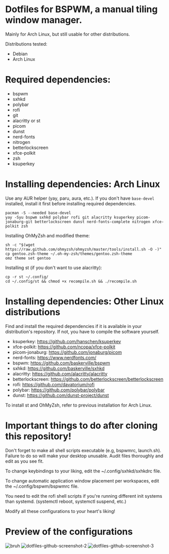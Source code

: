 # Dotfiles for BSPWM, a manual tiling window manager.

Mainly for Arch Linux, but still usable for other distributions. 

Distributions tested:

- Debian
- Arch Linux

# Required dependencies:
- bspwm
- sxhkd
- polybar
- rofi
- git
- alacritty or st
- picom
- dunst
- nerd-fonts
- nitrogen
- betterlockscreen
- xfce-polkit 
- zsh
- ksuperkey

# Installing dependencies: Arch Linux
Use any AUR helper (yay, paru, aura, etc.). If you don't have `base-devel` installed, install it first before installing required dependencies.

    pacman -S --needed base-devel
    yay -Syu bspwm sxhkd polybar rofi git alacritty ksuperkey picom-jonaburg-git betterlockscreen dunst nerd-fonts-complete nitrogen xfce-polkit zsh

Installing OhMyZsh and modified theme:

    sh -c "$(wget https://raw.github.com/ohmyzsh/ohmyzsh/master/tools/install.sh -O -)"
    cp gentoo.zsh-theme ~/.oh-my-zsh/themes/gentoo.zsh-theme
    omz theme set gentoo

Installing st (if you don't want to use alacritty):

    cp -r st ~/.config/
    cd ~/.config/st && chmod +x recompile.sh && ./recompile.sh

# Installing dependencies: Other Linux distributions
Find and install the required dependencies if it is available in your distribution's repository. If not, you have to compile the software yourself. 

- ksuperkey: https://github.com/hanschen/ksuperkey
- xfce-polkit: https://github.com/ncopa/xfce-polkit
- picom-jonaburg: https://github.com/jonaburg/picom
- nerd-fonts: https://www.nerdfonts.com/
- bspwm: https://github.com/baskerville/bspwm
- sxhkd: https://github.com/baskerville/sxhkd
- alacritty: https://github.com/alacritty/alacritty
- betterlockscreen: https://github.com/betterlockscreen/betterlockscreen
- rofi: https://github.com/davatorium/rofi
- polybar: https://github.com/polybar/polybar
- dunst: https://github.com/dunst-project/dunst

To install st and OhMyZsh, refer to previous installation for Arch Linux.

# Important things to do after cloning this repository!

Don't forget to make all shell scripts executable (e.g, bspwmrc, launch.sh). Failure to do so will make your desktop unusable. Audit files thoroughly and edit as you see fit.

To change keybindings to your liking, edit the ~/.config/sxhkd/sxhkdrc file.

To change automatic application window placement per workspaces, edit the ~/.config/bspwm/bspwmrc file.

You need to edit the rofi shell scripts if you're running different init systems than systemd. (systemctl reboot, systemctl suspend, etc.)

Modify all these configurations to your heart's liking!

# Preview of the configurations
![bruh](https://user-images.githubusercontent.com/105838572/180804119-8c26b5da-00b4-47f1-8a9b-68a160dd4cd1.png)
![dotfiles-github-screenshot-2](https://user-images.githubusercontent.com/105838572/180804231-4e0c3c07-74a2-4c41-89e0-6bd8c23a4030.png)
![dotfiles-github-screenshot-3](https://user-images.githubusercontent.com/105838572/180922914-80d32093-3ecb-4354-9b0a-6b883c4c3184.png)
